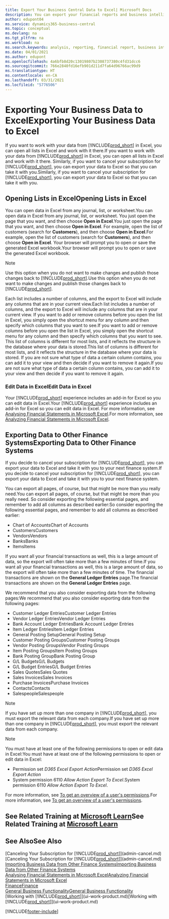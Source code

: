 ```yaml
---
title: Export Your Business Central Data to Excel| Microsoft Docs
description: You can export your financial reports and business intelligence data from Business Central  to Excel, or open your data in Excel.
author: edupont04
ms.service: dynamics365-business-central
ms.topic: conceptual
ms.devlang: na
ms.tgt_pltfrm: na
ms.workload: na
ms.search.keywords: analysis, reporting, financial report, business intelligence, BI, Excel
ms.date: 04/01/2021
ms.author: edupont
ms.openlocfilehash: 4a6bfb8d20c13019807b2308737380c4fd31dcc6
ms.sourcegitcommit: 766e2840fd16efb901d211d7fa64d96766ac99d9
ms.translationtype: HT
ms.contentlocale: en-CA
ms.lasthandoff: 03/31/2021
ms.locfileid: "5776506"
---
```

# <a name="exporting-your-business-data-to-excel"></a><span data-ttu-id="e4764-103">Exporting Your Business Data to Excel</span><span class="sxs-lookup"><span data-stu-id="e4764-103">Exporting Your Business Data to Excel</span></span>
<span data-ttu-id="e4764-104">If you want to work with your data from [!INCLUDE[prod_short](includes/prod_short.md)] in Excel, you can open all lists in Excel and work with it there.</span><span class="sxs-lookup"><span data-stu-id="e4764-104">If you want to work with your data from [!INCLUDE[prod_short](includes/prod_short.md)] in Excel, you can open all lists in Excel and work with it there.</span></span> <span data-ttu-id="e4764-105">Similarly, if you want to cancel your subscription for [!INCLUDE[prod_short](includes/prod_short.md)], you can export your data to Excel so that you can take it with you.</span><span class="sxs-lookup"><span data-stu-id="e4764-105">Similarly, if you want to cancel your subscription for [!INCLUDE[prod_short](includes/prod_short.md)], you can export your data to Excel so that you can take it with you.</span></span>

## <a name="opening-lists-in-excel"></a><span data-ttu-id="e4764-106">Opening Lists in Excel</span><span class="sxs-lookup"><span data-stu-id="e4764-106">Opening Lists in Excel</span></span>
<span data-ttu-id="e4764-107">You can open data in Excel from any journal, list, or worksheet.</span><span class="sxs-lookup"><span data-stu-id="e4764-107">You can open data in Excel from any journal, list, or worksheet.</span></span> <span data-ttu-id="e4764-108">You just open the page that you want, and then choose **Open in Excel**.</span><span class="sxs-lookup"><span data-stu-id="e4764-108">You just open the page that you want, and then choose **Open in Excel**.</span></span> <span data-ttu-id="e4764-109">For example, open the list of customers (search for **Customers**), and then choose **Open in Excel**.</span><span class="sxs-lookup"><span data-stu-id="e4764-109">For example, open the list of customers (search for **Customers**), and then choose **Open in Excel**.</span></span> <span data-ttu-id="e4764-110">Your browser will prompt you to open or save the generated Excel workbook.</span><span class="sxs-lookup"><span data-stu-id="e4764-110">Your browser will prompt you to open or save the generated Excel workbook.</span></span>  

> [!NOTE]
> <span data-ttu-id="e4764-111">Use this option when you do not want to make changes and publish those changes back to [!INCLUDE[prod_short](includes/prod_short.md)].</span><span class="sxs-lookup"><span data-stu-id="e4764-111">Use this option when you do not want to make changes and publish those changes back to [!INCLUDE[prod_short](includes/prod_short.md)].</span></span>  

<span data-ttu-id="e4764-112">Each list includes a number of columns, and the export to Excel will include any columns that are in your current view.</span><span class="sxs-lookup"><span data-stu-id="e4764-112">Each list includes a number of columns, and the export to Excel will include any columns that are in your current view.</span></span> <span data-ttu-id="e4764-113">If you want to add or remove columns before you open the list in Excel, you simply open the shortcut menu for any column and then specify which columns that you want to see.</span><span class="sxs-lookup"><span data-stu-id="e4764-113">If you want to add or remove columns before you open the list in Excel, you simply open the shortcut menu for any column and then specify which columns that you want to see.</span></span> <span data-ttu-id="e4764-114">This list of columns is different for most lists, and it reflects the structure in the database where your data is stored.</span><span class="sxs-lookup"><span data-stu-id="e4764-114">This list of columns is different for most lists, and it reflects the structure in the database where your data is stored.</span></span> <span data-ttu-id="e4764-115">If you are not sure what type of data a certain column contains, you can add it to your view and then decide if you want to remove it again.</span><span class="sxs-lookup"><span data-stu-id="e4764-115">If you are not sure what type of data a certain column contains, you can add it to your view and then decide if you want to remove it again.</span></span>  

### <a name="edit-data-in-excel"></a><span data-ttu-id="e4764-116">Edit Data in Excel</span><span class="sxs-lookup"><span data-stu-id="e4764-116">Edit Data in Excel</span></span>
<span data-ttu-id="e4764-117">Your [!INCLUDE[prod_short](includes/prod_short.md)] experience includes an add-in for Excel so you can edit data in Excel.</span><span class="sxs-lookup"><span data-stu-id="e4764-117">Your [!INCLUDE[prod_short](includes/prod_short.md)] experience includes an add-in for Excel so you can edit data in Excel.</span></span> <span data-ttu-id="e4764-118">For more information, see [Analysing Financial Statements in Microsoft Excel](finance-analyze-excel.md).</span><span class="sxs-lookup"><span data-stu-id="e4764-118">For more information, see [Analyzing Financial Statements in Microsoft Excel](finance-analyze-excel.md).</span></span>  

## <a name="exporting-data-to-other-finance-systems"></a><span data-ttu-id="e4764-119">Exporting Data to Other Finance Systems</span><span class="sxs-lookup"><span data-stu-id="e4764-119">Exporting Data to Other Finance Systems</span></span>
<span data-ttu-id="e4764-120">If you decide to cancel your subscription for [!INCLUDE[prod_short](includes/prod_short.md)], you can export your data to Excel and take it with you to your next finance system.</span><span class="sxs-lookup"><span data-stu-id="e4764-120">If you decide to cancel your subscription for [!INCLUDE[prod_short](includes/prod_short.md)], you can export your data to Excel and take it with you to your next finance system.</span></span>  

<span data-ttu-id="e4764-121">You can export all pages, of course, but that might be more than you really need.</span><span class="sxs-lookup"><span data-stu-id="e4764-121">You can export all pages, of course, but that might be more than you really need.</span></span> <span data-ttu-id="e4764-122">So consider exporting the following essential pages, and remember to add all columns as described earlier:</span><span class="sxs-lookup"><span data-stu-id="e4764-122">So consider exporting the following essential pages, and remember to add all columns as described earlier:</span></span>  

* <span data-ttu-id="e4764-123">Chart of Accounts</span><span class="sxs-lookup"><span data-stu-id="e4764-123">Chart of Accounts</span></span>  
* <span data-ttu-id="e4764-124">Customers</span><span class="sxs-lookup"><span data-stu-id="e4764-124">Customers</span></span>  
* <span data-ttu-id="e4764-125">Vendors</span><span class="sxs-lookup"><span data-stu-id="e4764-125">Vendors</span></span>  
* <span data-ttu-id="e4764-126">Banks</span><span class="sxs-lookup"><span data-stu-id="e4764-126">Banks</span></span>  
* <span data-ttu-id="e4764-127">Items</span><span class="sxs-lookup"><span data-stu-id="e4764-127">Items</span></span>  

<span data-ttu-id="e4764-128">If you want all your financial transactions as well, this is a large amount of data, so the export will often take more than a few minutes of time.</span><span class="sxs-lookup"><span data-stu-id="e4764-128">If you want all your financial transactions as well, this is a large amount of data, so the export will often take more than a few minutes of time.</span></span> <span data-ttu-id="e4764-129">The financial transactions are shown on the **General Ledger Entries** page.</span><span class="sxs-lookup"><span data-stu-id="e4764-129">The financial transactions are shown on the **General Ledger Entries** page.</span></span>  

<span data-ttu-id="e4764-130">We recommend that you also consider exporting data from the following pages:</span><span class="sxs-lookup"><span data-stu-id="e4764-130">We recommend that you also consider exporting data from the following pages:</span></span>  

* <span data-ttu-id="e4764-131">Customer Ledger Entries</span><span class="sxs-lookup"><span data-stu-id="e4764-131">Customer Ledger Entries</span></span>  
* <span data-ttu-id="e4764-132">Vendor Ledger Entries</span><span class="sxs-lookup"><span data-stu-id="e4764-132">Vendor Ledger Entries</span></span>  
* <span data-ttu-id="e4764-133">Bank Account Ledger Entries</span><span class="sxs-lookup"><span data-stu-id="e4764-133">Bank Account Ledger Entries</span></span>  
* <span data-ttu-id="e4764-134">Item Ledger Entries</span><span class="sxs-lookup"><span data-stu-id="e4764-134">Item Ledger Entries</span></span>  
* <span data-ttu-id="e4764-135">General Posting Setup</span><span class="sxs-lookup"><span data-stu-id="e4764-135">General Posting Setup</span></span>  
* <span data-ttu-id="e4764-136">Customer Posting Groups</span><span class="sxs-lookup"><span data-stu-id="e4764-136">Customer Posting Groups</span></span>  
* <span data-ttu-id="e4764-137">Vendor Posting Groups</span><span class="sxs-lookup"><span data-stu-id="e4764-137">Vendor Posting Groups</span></span>  
* <span data-ttu-id="e4764-138">Item Posting Groups</span><span class="sxs-lookup"><span data-stu-id="e4764-138">Item Posting Groups</span></span>  
* <span data-ttu-id="e4764-139">Bank Posting Group</span><span class="sxs-lookup"><span data-stu-id="e4764-139">Bank Posting Group</span></span>  
* <span data-ttu-id="e4764-140">G/L Budgets</span><span class="sxs-lookup"><span data-stu-id="e4764-140">G/L Budgets</span></span>  
* <span data-ttu-id="e4764-141">G/L Budget Entries</span><span class="sxs-lookup"><span data-stu-id="e4764-141">G/L Budget Entries</span></span>  
* <span data-ttu-id="e4764-142">Sales Quotes</span><span class="sxs-lookup"><span data-stu-id="e4764-142">Sales Quotes</span></span>  
* <span data-ttu-id="e4764-143">Sales Invoices</span><span class="sxs-lookup"><span data-stu-id="e4764-143">Sales Invoices</span></span>  
* <span data-ttu-id="e4764-144">Purchase Invoices</span><span class="sxs-lookup"><span data-stu-id="e4764-144">Purchase Invoices</span></span>  
* <span data-ttu-id="e4764-145">Contacts</span><span class="sxs-lookup"><span data-stu-id="e4764-145">Contacts</span></span>  
* <span data-ttu-id="e4764-146">Salespeople</span><span class="sxs-lookup"><span data-stu-id="e4764-146">Salespeople</span></span>  

> [!NOTE]  
> <span data-ttu-id="e4764-147">If you have set up more than one company in [!INCLUDE[prod_short](includes/prod_short.md)], you must export the relevant data from each company.</span><span class="sxs-lookup"><span data-stu-id="e4764-147">If you have set up more than one company in [!INCLUDE[prod_short](includes/prod_short.md)], you must export the relevant data from each company.</span></span>

> [!NOTE]
> <span data-ttu-id="e4764-148">You must have at least one of the following permissions to open or edit data in Excel:</span><span class="sxs-lookup"><span data-stu-id="e4764-148">You must have at least one of the following permissions to open or edit data in Excel:</span></span>
>    - <span data-ttu-id="e4764-149">Permission set *D365 Excel Export Action*</span><span class="sxs-lookup"><span data-stu-id="e4764-149">Permission set *D365 Excel Export Action*</span></span>  
>    - <span data-ttu-id="e4764-150">System permission 6110 *Allow Action Export To Excel*.</span><span class="sxs-lookup"><span data-stu-id="e4764-150">System permission 6110 *Allow Action Export To Excel*.</span></span>  

<span data-ttu-id="e4764-151">For more information, see [To get an overview of a user's permissions](ui-define-granular-permissions.md#to-get-an-overview-of-a-users-permissions).</span><span class="sxs-lookup"><span data-stu-id="e4764-151">For more information, see [To get an overview of a user's permissions](ui-define-granular-permissions.md#to-get-an-overview-of-a-users-permissions).</span></span>

## <a name="see-related-training-at-microsoft-learn"></a><span data-ttu-id="e4764-152">See Related Training at [Microsoft Learn](/learn/modules/configure-powerbi-excel-dynamics-365-business-central/index)</span><span class="sxs-lookup"><span data-stu-id="e4764-152">See Related Training at [Microsoft Learn](/learn/modules/configure-powerbi-excel-dynamics-365-business-central/index)</span></span>

## <a name="see-also"></a><span data-ttu-id="e4764-153">See Also</span><span class="sxs-lookup"><span data-stu-id="e4764-153">See Also</span></span>
<span data-ttu-id="e4764-154">[Canceling Your Subscription for [!INCLUDE[prod_short](includes/prod_short.md)]](admin-cancel.md)</span><span class="sxs-lookup"><span data-stu-id="e4764-154">[Canceling Your Subscription for [!INCLUDE[prod_short](includes/prod_short.md)]](admin-cancel.md)</span></span>  
[<span data-ttu-id="e4764-155">Importing Business Data from Other Finance Systems</span><span class="sxs-lookup"><span data-stu-id="e4764-155">Importing Business Data from Other Finance Systems</span></span>](across-import-data-configuration-packages.md)  
[<span data-ttu-id="e4764-156">Analysing Financial Statements in Microsoft Excel</span><span class="sxs-lookup"><span data-stu-id="e4764-156">Analyzing Financial Statements in Microsoft Excel</span></span>](finance-analyze-excel.md)  
[<span data-ttu-id="e4764-157">Finance</span><span class="sxs-lookup"><span data-stu-id="e4764-157">Finance</span></span>](finance.md)  
[<span data-ttu-id="e4764-158">General Business Functionality</span><span class="sxs-lookup"><span data-stu-id="e4764-158">General Business Functionality</span></span>](ui-across-business-areas.md)  
<span data-ttu-id="e4764-159">[Working with [!INCLUDE[prod_short](includes/prod_short.md)]](ui-work-product.md)</span><span class="sxs-lookup"><span data-stu-id="e4764-159">[Working with [!INCLUDE[prod_short](includes/prod_short.md)]](ui-work-product.md)</span></span>  


[!INCLUDE[footer-include](includes/footer-banner.md)]